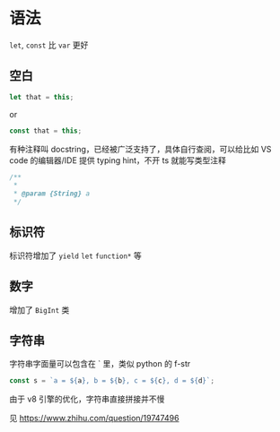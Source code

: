 # 语法

`let`, `const` 比 `var` 更好

## 空白

```js
let that = this;
```

or

```js
const that = this;
```

有种注释叫 docstring，已经被广泛支持了，具体自行查阅，可以给比如 VS code 的编辑器/IDE 提供 typing hint，不开 ts 就能写类型注释

```js
/**
 *
 * @param {String} a
 */
```

## 标识符

标识符增加了 `yield` `let` `function*` 等

## 数字

增加了 `BigInt` 类

## 字符串

字符串字面量可以包含在 ` 里，类似 python 的 f-str

```js
const s = `a = ${a}, b = ${b}, c = ${c}, d = ${d}`;
```

由于 v8 引擎的优化，字符串直接拼接并不慢

见 <https://www.zhihu.com/question/19747496>
